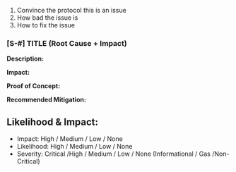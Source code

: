 1. Convince the protocol this is an issue
2. How bad the issue is
3. How to fix the issue


### [S-#] TITLE (Root Cause + Impact)

**Description:** 

**Impact:** 

**Proof of Concept:**

**Recommended Mitigation:** 


## Likelihood & Impact:
- Impact: High / Medium / Low / None
- Likelihood: High / Medium / Low / None
- Severity: Critical /High / Medium / Low / None (Informational / Gas /Non-Critical)